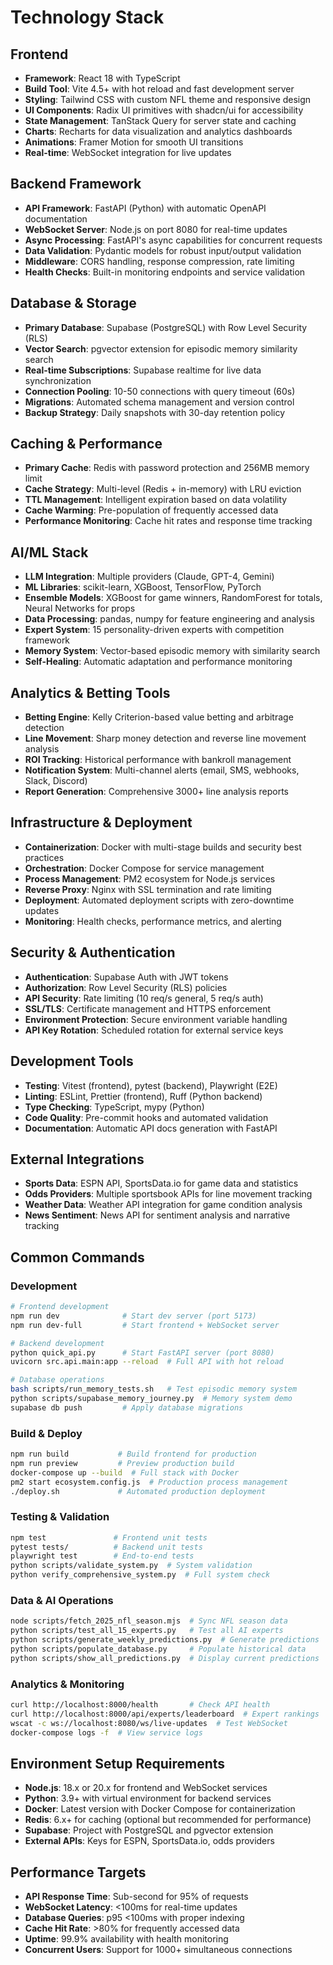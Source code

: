 # Technology Stack

## Frontend
- **Framework**: React 18 with TypeScript
- **Build Tool**: Vite 4.5+ with hot reload and fast development server
- **Styling**: Tailwind CSS with custom NFL theme and responsive design
- **UI Components**: Radix UI primitives with shadcn/ui for accessibility
- **State Management**: TanStack Query for server state and caching
- **Charts**: Recharts for data visualization and analytics dashboards
- **Animations**: Framer Motion for smooth UI transitions
- **Real-time**: WebSocket integration for live updates

## Backend Framework
- **API Framework**: FastAPI (Python) with automatic OpenAPI documentation
- **WebSocket Server**: Node.js on port 8080 for real-time updates
- **Async Processing**: FastAPI's async capabilities for concurrent requests
- **Data Validation**: Pydantic models for robust input/output validation
- **Middleware**: CORS handling, response compression, rate limiting
- **Health Checks**: Built-in monitoring endpoints and service validation

## Database & Storage
- **Primary Database**: Supabase (PostgreSQL) with Row Level Security (RLS)
- **Vector Search**: pgvector extension for episodic memory similarity search
- **Real-time Subscriptions**: Supabase realtime for live data synchronization
- **Connection Pooling**: 10-50 connections with query timeout (60s)
- **Migrations**: Automated schema management and version control
- **Backup Strategy**: Daily snapshots with 30-day retention policy

## Caching & Performance
- **Primary Cache**: Redis with password protection and 256MB memory limit
- **Cache Strategy**: Multi-level (Redis + in-memory) with LRU eviction
- **TTL Management**: Intelligent expiration based on data volatility
- **Cache Warming**: Pre-population of frequently accessed data
- **Performance Monitoring**: Cache hit rates and response time tracking

## AI/ML Stack
- **LLM Integration**: Multiple providers (Claude, GPT-4, Gemini)
- **ML Libraries**: scikit-learn, XGBoost, TensorFlow, PyTorch
- **Ensemble Models**: XGBoost for game winners, RandomForest for totals, Neural Networks for props
- **Data Processing**: pandas, numpy for feature engineering and analysis
- **Expert System**: 15 personality-driven experts with competition framework
- **Memory System**: Vector-based episodic memory with similarity search
- **Self-Healing**: Automatic adaptation and performance monitoring

## Analytics & Betting Tools
- **Betting Engine**: Kelly Criterion-based value betting and arbitrage detection
- **Line Movement**: Sharp money detection and reverse line movement analysis
- **ROI Tracking**: Historical performance with bankroll management
- **Notification System**: Multi-channel alerts (email, SMS, webhooks, Slack, Discord)
- **Report Generation**: Comprehensive 3000+ line analysis reports

## Infrastructure & Deployment
- **Containerization**: Docker with multi-stage builds and security best practices
- **Orchestration**: Docker Compose for service management
- **Process Management**: PM2 ecosystem for Node.js services
- **Reverse Proxy**: Nginx with SSL termination and rate limiting
- **Deployment**: Automated deployment scripts with zero-downtime updates
- **Monitoring**: Health checks, performance metrics, and alerting

## Security & Authentication
- **Authentication**: Supabase Auth with JWT tokens
- **Authorization**: Row Level Security (RLS) policies
- **API Security**: Rate limiting (10 req/s general, 5 req/s auth)
- **SSL/TLS**: Certificate management and HTTPS enforcement
- **Environment Protection**: Secure environment variable handling
- **API Key Rotation**: Scheduled rotation for external service keys

## Development Tools
- **Testing**: Vitest (frontend), pytest (backend), Playwright (E2E)
- **Linting**: ESLint, Prettier (frontend), Ruff (Python backend)
- **Type Checking**: TypeScript, mypy (Python)
- **Code Quality**: Pre-commit hooks and automated validation
- **Documentation**: Automatic API docs generation with FastAPI

## External Integrations
- **Sports Data**: ESPN API, SportsData.io for game data and statistics
- **Odds Providers**: Multiple sportsbook APIs for line movement tracking
- **Weather Data**: Weather API integration for game condition analysis
- **News Sentiment**: News API for sentiment analysis and narrative tracking

## Common Commands

### Development
```bash
# Frontend development
npm run dev              # Start dev server (port 5173)
npm run dev-full         # Start frontend + WebSocket server

# Backend development
python quick_api.py      # Start FastAPI server (port 8080)
uvicorn src.api.main:app --reload  # Full API with hot reload

# Database operations
bash scripts/run_memory_tests.sh   # Test episodic memory system
python scripts/supabase_memory_journey.py  # Memory system demo
supabase db push         # Apply database migrations
```

### Build & Deploy
```bash
npm run build           # Build frontend for production
npm run preview         # Preview production build
docker-compose up --build  # Full stack with Docker
pm2 start ecosystem.config.js  # Production process management
./deploy.sh             # Automated production deployment
```

### Testing & Validation
```bash
npm test               # Frontend unit tests
pytest tests/          # Backend unit tests
playwright test        # End-to-end tests
python scripts/validate_system.py  # System validation
python verify_comprehensive_system.py  # Full system check
```

### Data & AI Operations
```bash
node scripts/fetch_2025_nfl_season.mjs  # Sync NFL season data
python scripts/test_all_15_experts.py   # Test all AI experts
python scripts/generate_weekly_predictions.py  # Generate predictions
python scripts/populate_database.py     # Populate historical data
python scripts/show_all_predictions.py  # Display current predictions
```

### Analytics & Monitoring
```bash
curl http://localhost:8000/health       # Check API health
curl http://localhost:8000/api/experts/leaderboard  # Expert rankings
wscat -c ws://localhost:8080/ws/live-updates  # Test WebSocket
docker-compose logs -f  # View service logs
```

## Environment Setup Requirements
- **Node.js**: 18.x or 20.x for frontend and WebSocket services
- **Python**: 3.9+ with virtual environment for backend services
- **Docker**: Latest version with Docker Compose for containerization
- **Redis**: 6.x+ for caching (optional but recommended for performance)
- **Supabase**: Project with PostgreSQL and pgvector extension
- **External APIs**: Keys for ESPN, SportsData.io, odds providers

## Performance Targets
- **API Response Time**: Sub-second for 95% of requests
- **WebSocket Latency**: <100ms for real-time updates
- **Database Queries**: p95 <100ms with proper indexing
- **Cache Hit Rate**: >80% for frequently accessed data
- **Uptime**: 99.9% availability with health monitoring
- **Concurrent Users**: Support for 1000+ simultaneous connections
